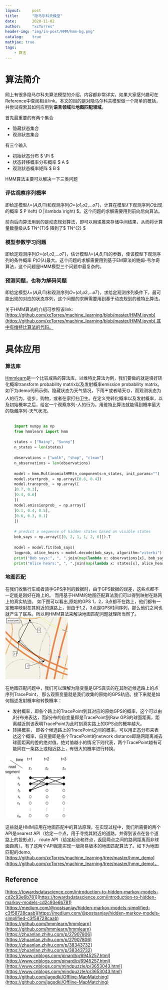 ```yaml
---
layout:     post
title:      "隐马尔科夫模型"
date:       2020-11-02
author:     "xcTorres"
header-img: "img/in-post/HMM/hmm-bg.png"
catalog:    true
mathjax: true
tags:
    - 算法
---  
```


# 算法简介  
网上有很多隐马尔科夫算法模型的介绍，内容都非常详实，如果大家感兴趣可在Reference中查阅相关link。本文的目的是对隐马尔科夫模型做一个简单的概括， 并尝试探索其如何应用到**语言领域**和**地图匹配领域**。  

首先最重要的有两个集合  
- 隐藏状态集合  
- 观测状态集合

有三个输入
- 初始状态分布 $ \Pi $
- 状态转移概率分布概率  $ A $
- 观测状态概率矩阵 $ B $  

HMM算法主要可以解决一下三类问题  

### 评估观察序列概率
即给定模型𝜆=(𝐴,𝐵,Π)和观测序列𝑂={𝑜1,𝑜2,...𝑜𝑇}，计算在模型𝜆下观测序列𝑂出现的概率
$ P \left( O |\lambda \right) $。这个问题的求解需要用到前向后向算法。   

前向后向算法用到的是动态规划算法，即可以用递推来存储中间结果，从而将计算量数量级从$ TN^{T}$ 降到了$ TN^{2} $  
  

### 模型参数学习问题 
即给定观测序列𝑂={𝑜1,𝑜2,...𝑜𝑇}，估计模型𝜆=(𝐴,𝐵,Π)的参数，使该模型下观测序列的条件概率
$P \left( O |\lambda \right)$最大。这个问题的求解需要用到基于EM算法的鲍姆-韦尔奇算法，这个问题是HMM模型三个问题中最复杂的。   
  

###  预测问题，也称为解码问题  
即给定模型𝜆=(𝐴,𝐵,Π)和观测序列𝑂={𝑜1,𝑜2,...𝑜𝑇}，求给定观测序列条件下，最可能出现的对应的状态序列，这个问题的求解需要用到基于动态规划的维特比算法。  

关于HMM算法的介绍可参照该link:
[https://github.com/xcTorres/machine_learning/blob/master/HMM.ipynb](https://github.com/xcTorres/machine_learning/blob/master/HMM.ipynb),其中有维特比算法的代码。

# 具体应用

### 算法库
[Hmmlearn](https://hmmlearn.readthedocs.io/en/latest/)是一个比较成熟的算法库，以维特比算法为例，我们要做的就是填好转化概率transform probability matrix以及发射概率emission probability matrix。如下为demo代码示例，隐藏状态为天气情况，下雨☔️或者晴天🌞，而观测状态为人的行为，徒步，购物，或者在家打扫卫生。在定义完转化概率以及发射概率，以及初始概率之后，给定一个观察序列-人的行为，用维特比算法就能得到概率最大的隐藏序列-天气状况。
```python

    import numpy as np
    from hmmlearn import hmm

    states = ["Rainy", "Sunny"]
    n_states = len(states)

    observations = ["walk", "shop", "clean"]
    n_observations = len(observations)

    model = hmm.MultinomialHMM(n_components=n_states, init_params="")
    model.startprob_ = np.array([0.6, 0.4])
    model.transprob_ = np.array([
    [0.7, 0.3],
    [0.4, 0.6]
    ])
    model.emissionprob_ = np.array([
    [0.1, 0.4, 0.5],
    [0.6, 0.3, 0.1]
    ])

    # predict a sequence of hidden states based on visible states
    bob_says = np.array([[0, 2, 1, 1, 2, 0]]).T

    model = model.fit(bob_says)
    logprob, alice_hears = model.decode(bob_says, algorithm="viterbi")
    print("Bob says:", ", ".join(map(lambda x: observations[x], bob_says)))
    print("Alice hears:", ", ".join(map(lambda x: states[x], alice_hears)))

```

### 地图匹配  
在我们收集行车或者骑手GPS序列的数据时，由于GPS数据的误差，这些点都不一定能是刚好在路上的。 而用基于HMM的地图匹配算法我们可以得到映射在路网上的真实轨迹。  如下图可以看出,原始的GPS 1，2，3点都不在路上，他们都有一定概率映射在其附近的道路上，但由于1,2，3点是GPS时间序列，那么他们之间也就产生了联系。所以用HMM算法来解决地图匹配问题就理所当然了。
<img src="/img/in-post/hmm/hmm-1.png" width="200" height="200" title="hmm-1">    

在地图匹配问题中，我们可以理解为隐变量是GPS真实的在其附近候选路上的点序列TracePoint， 那么观察变量就是我们收集的原始的GPS轨迹。接下来就是如何描述发射概率和转换概率：
- 发射概率，即各个路上的TracePoint到其对应的原始GPS的概率，这个可以由$\beta$分布来表达，而$\beta$分布的自变量即是TracePoint到Raw GPS的球面距离，距离越近则该表明TracePoint为此时刻真实路上的GPS点的概率越大。
- 转换概率， 即各个候选路上的TracePoint之间的概率，可以用正态分布来表达这个概率，自变量即是各个TracePoint的network distance即路网距离减去球面距离的差的绝对值。绝对值越小的情况下则代表，两个TracePoint越有可能同在一条路上或相近路上，有很大的概率进行转换。  
<img src="/img/in-post/hmm/hmm-2.png" width="200" height="200" title="hmm-2">  

这些就是HMM应用在地图匹配中的算法原理，在实现过程中，我们所需要的两个API是nearest API（给定一个点，用于寻找其附近的道路，并得到该点在各个道路上的投影点）， route API（给定起点和终点，返回两点之间的路网距离而非球面距离）。有了这两个API就能实现一版简易版本的地图匹配算法了。如下为地图匹配的demo, [https://github.com/xcTorres/machine_learning/tree/master/hmm_demo](https://github.com/xcTorres/machine_learning/tree/master/hmm_demo)。


## Reference  
[https://towardsdatascience.com/introduction-to-hidden-markov-models-cd2c93e6b781](https://towardsdatascience.com/introduction-to-hidden-markov-models-cd2c93e6b781)  
[https://medium.com/@postsanjay/hidden-markov-models-simplified-c3f58728caab](https://medium.com/@postsanjay/hidden-markov-models-simplified-c3f58728caab)  
[https://github.com/hmmlearn/hmmlearn](https://github.com/hmmlearn/hmmlearn)  
[https://zhuanlan.zhihu.com/p/27907806](https://zhuanlan.zhihu.com/p/27907806)  
[https://zhuanlan.zhihu.com/p/38343732](https://zhuanlan.zhihu.com/p/38343732)  
[https://www.cnblogs.com/pinard/p/6945257.html](https://www.cnblogs.com/pinard/p/6945257.html)  
[https://www.cnblogs.com/mindpuzzle/p/3653043.html](https://www.cnblogs.com/mindpuzzle/p/3653043.html)   
[https://github.com/jagodki/Offline-MapMatching](https://github.com/jagodki/Offline-MapMatching) 






